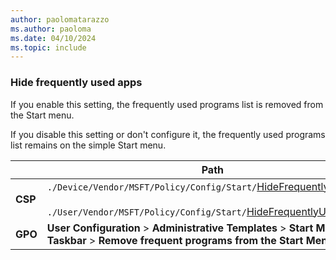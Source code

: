 ```yaml
---
author: paolomatarazzo
ms.author: paoloma
ms.date: 04/10/2024
ms.topic: include
---
```


### Hide frequently used apps

If you enable this setting, the frequently used programs list is removed from the Start menu.

If you disable this setting or don't configure it, the frequently used programs list remains on the simple Start menu.

|  | Path |
|--|--|
| **CSP** | `./Device/Vendor/MSFT/Policy/Config/Start/`[HideFrequentlyUsedApps](/windows/client-management/mdm/policy-csp-start#hidefrequentlyusedapps)<br><br>`./User/Vendor/MSFT/Policy/Config/Start/`[HideFrequentlyUsedApps](/windows/client-management/mdm/policy-csp-start#hidefrequentlyusedapps) |
| **GPO** | **User Configuration** > **Administrative Templates** > **Start Menu and Taskbar** > **Remove frequent programs from the Start Menu** |
